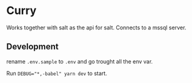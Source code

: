 # Curry

Works together with salt as the api for salt.
Connects to a mssql server.

## Development

rename `.env.sample` to `.env` and go trought all the env var.

Run `DEBUG="*,-babel" yarn dev` to start.
